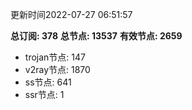更新时间2022-07-27 06:51:57

**总订阅: 378**
**总节点: 13537**
**有效节点: 2659**
- trojan节点: 147
- v2ray节点: 1870
- ss节点: 641
- ssr节点: 1
